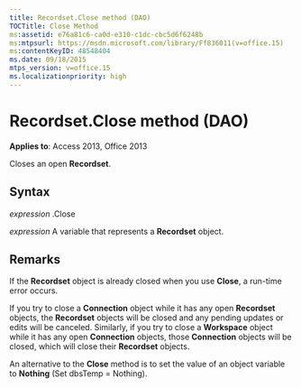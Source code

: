 ```yaml
---
title: Recordset.Close method (DAO)
TOCTitle: Close Method
ms:assetid: e76a81c6-ca0d-e310-c1dc-cbc5d6f6248b
ms:mtpsurl: https://msdn.microsoft.com/library/Ff836011(v=office.15)
ms:contentKeyID: 48548404
ms.date: 09/18/2015
mtps_version: v=office.15
ms.localizationpriority: high
---
```


# Recordset.Close method (DAO)


**Applies to**: Access 2013, Office 2013

Closes an open **Recordset**.

## Syntax

*expression* .Close

*expression* A variable that represents a **Recordset** object.

## Remarks

If the **Recordset** object is already closed when you use **Close**, a run-time error occurs.

If you try to close a **Connection** object while it has any open **Recordset** objects, the **Recordset** objects will be closed and any pending updates or edits will be canceled. Similarly, if you try to close a **Workspace** object while it has any open **Connection** objects, those **Connection** objects will be closed, which will close their **Recordset** objects.

An alternative to the **Close** method is to set the value of an object variable to **Nothing** (Set dbsTemp = Nothing).

